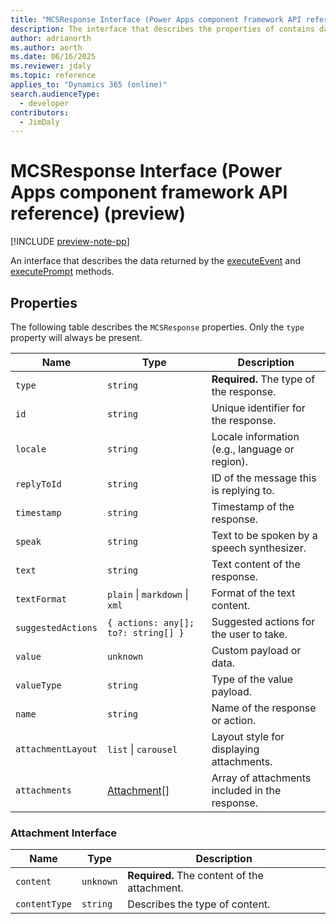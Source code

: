```yaml
---
title: "MCSResponse Interface (Power Apps component framework API reference) (preview)"
description: The interface that describes the properties of contains data returned by the context.executeEvent and context.executePrompt methods.
author: adrianorth
ms.author: aorth
ms.date: 06/16/2025
ms.reviewer: jdaly
ms.topic: reference
applies_to: "Dynamics 365 (online)"
search.audienceType:
  - developer
contributors:
  - JimDaly
---
```


# MCSResponse Interface (Power Apps component framework API reference) (preview)

[!INCLUDE [preview-note-pp](~/../shared-content/shared/preview-includes/preview-note-pp.md)]

An interface that describes the data returned by the [executeEvent](executeevent.md) and [executePrompt](executeprompt.md) methods.

<!-- The information below may be identical to the MCSResponse used in Xrm Client API
Try to re-use this content with an include if possible -->

## Properties

The following table describes the `MCSResponse` properties. Only the `type` property will always be present.


| Name| Type| Description|
|---|---|---|
| `type`| `string`| **Required.** The type of the response.|
| `id`| `string`|  Unique identifier for the response.|
| `locale`| `string`|  Locale information (e.g., language or region).|
| `replyToId`| `string`|  ID of the message this is replying to.|
| `timestamp`| `string`|  Timestamp of the response.|
| `speak`| `string`|  Text to be spoken by a speech synthesizer.|
| `text`| `string`|  Text content of the response.|
| `textFormat`| `plain` \| `markdown` \| `xml`  |  Format of the text content.|
| `suggestedActions` | `{ actions: any[]; to?: string[] }`  |  Suggested actions for the user to take.|
| `value`| `unknown`|  Custom payload or data.|
| `valueType`| `string`|  Type of the value payload.|
| `name`| `string`|  Name of the response or action.|
| `attachmentLayout` | `list` \| `carousel` |  Layout style for displaying attachments.|
| `attachments`| [Attachment](#attachment-interface)[]|  Array of attachments included in the response.|

### Attachment Interface

| Name| Type| Description|
|---|---|---|
| `content`| `unknown` |  **Required.** The content of the attachment. |
| `contentType`| `string` |  Describes the type of content. |


